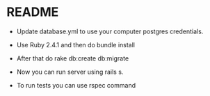 # README

* Update database.yml to use your computer postgres credentials.

* Use Ruby 2.4.1 and then do bundle install

* After that do rake db:create db:migrate

* Now you can run server using rails s.

* To run tests you can use rspec command
